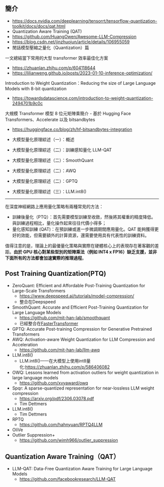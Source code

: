 
## 簡介

- https://docs.nvidia.com/deeplearning/tensorrt/tensorflow-quantization-toolkit/docs/docs/qat.html
- Quantization Aware Training (QAT)
- https://github.com/HuangOwen/Awesome-LLM-Compression
- https://blog.csdn.net/jinzhuojun/article/details/106955059
- 閒話模型壓縮之量化（Quantization）篇


一文總結當下常用的大型 transformer 效率最佳化方案
- https://zhuanlan.zhihu.com/p/604118644
- https://lilianweng.github.io/posts/2023-01-10-inference-optimization/


Introduction to Weight Quantization：Reducing the size of Large Language Models with 8-bit quantization
- https://towardsdatascience.com/introduction-to-weight-quantization-2494701b9c0c


大規模 Transformer 模型 8 位元矩陣乘簡介 - 基於 Hugging Face Transformers、Accelerate 以及 bitsandbytes
- https://huggingface.co/blog/zh/hf-bitsandbytes-integration






- 大模型量化原理綜述（一）：概述
- 大模型量化原理綜述（二）：訓練感知量化 LLM-QAT
- 大模型量化原理綜述（二）：SmoothQuant
- 大模型量化原理綜述（二）：AWQ
- 大模型量化原理綜述（二）：GPTQ
- 大模型量化原理綜述（三）：LLM.int8()



---


在深度神經網路上應用量化策略有兩種常見的方法：

- 訓練後量化（PTQ）：首先需要模型訓練至收斂，然後將其權重的精度降低。與訓練過程相比，量化操作起來往往代價小得多；
- 量化感知訓練 (QAT)：在預訓練或進一步微調期間應用量化。QAT 能夠獲得更好的效能，但需要額外的計算資源，還需要使用具有代表性的訓練資料。


值得注意的是，理論上的最優量化策略與實際在硬體核心上的表現存在著客觀的差距。**由於 GPU 核心對某些型別的矩陣乘法（例如 INT4 x FP16）缺乏支援，並非下面所有的方法都會加速實際的推理過程**。





## Post Training Quantization(PTQ)

- ZeroQuant: Efficient and Affordable Post-Training Quantization for Large-Scale Transformers
  - https://www.deepspeed.ai/tutorials/model-compression/
  - 整合在Deepspeed
- SmoothQuant: Accurate and Efficient Post-Training Quantization for Large Language Models
  - https://github.com/mit-han-lab/smoothquant
  - 已經整合在[FasterTransformer](https://github.com/NVIDIA/FasterTransformer)
- GPTQ: Accurate Post-training Compression for Generative Pretrained Transformers
- AWQ: Activation-aware Weight Quantization for LLM Compression and Acceleration
  - https://github.com/mit-han-lab/llm-awq
- LLM.int8()
  - LLM.int8()——在大模型上使用int8量化:https://zhuanlan.zhihu.com/p/586406082
- OWQ: Lessons learned from activation outliers for weight quantization in large language models
	- https://github.com/xvyaward/owq
- Spqr: A sparse-quantized representation for near-lossless LLM weight compression
	- https://arxiv.org/pdf/2306.03078.pdf
	- Tim Dettmers
- LLM.int8()
	- Tim Dettmers
- RPTQ
	- https://github.com/hahnyuan/RPTQ4LLM
- OliVe
- Outlier Suppression+
	- https://github.com/wimh966/outlier_suppression




## Quantization Aware Training（QAT）

- LLM-QAT: Data-Free Quantization Aware Training for Large Language Models
  - https://github.com/facebookresearch/LLM-QAT













